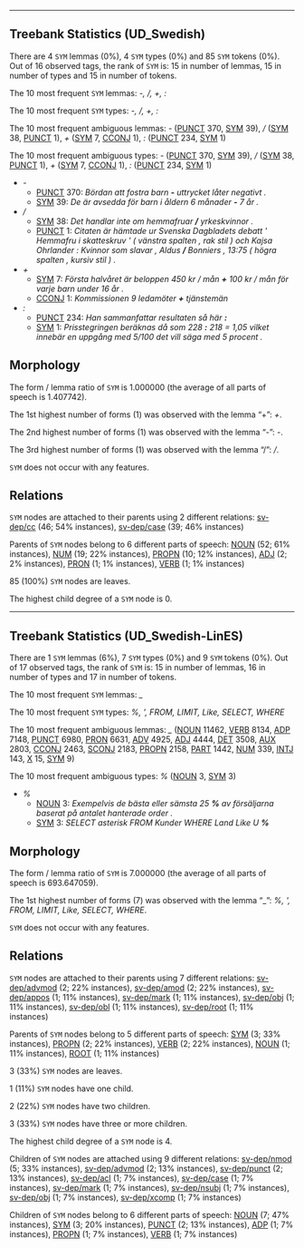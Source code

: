 

--------------------------------------------------------------------------------

## Treebank Statistics (UD_Swedish)

There are 4 `SYM` lemmas (0%), 4 `SYM` types (0%) and 85 `SYM` tokens (0%).
Out of 16 observed tags, the rank of `SYM` is: 15 in number of lemmas, 15 in number of types and 15 in number of tokens.

The 10 most frequent `SYM` lemmas: <em>-, /, +, :</em>

The 10 most frequent `SYM` types:  <em>-, /, +, :</em>

The 10 most frequent ambiguous lemmas: <em>-</em> ([PUNCT]() 370, [SYM]() 39), <em>/</em> ([SYM]() 38, [PUNCT]() 1), <em>+</em> ([SYM]() 7, [CCONJ]() 1), <em>:</em> ([PUNCT]() 234, [SYM]() 1)

The 10 most frequent ambiguous types:  <em>-</em> ([PUNCT]() 370, [SYM]() 39), <em>/</em> ([SYM]() 38, [PUNCT]() 1), <em>+</em> ([SYM]() 7, [CCONJ]() 1), <em>:</em> ([PUNCT]() 234, [SYM]() 1)


* <em>-</em>
  * [PUNCT]() 370: <em>Bördan att fostra barn <b>-</b> uttrycket låter negativt .</em>
  * [SYM]() 39: <em>De är avsedda för barn i åldern 6 månader <b>-</b> 7 år .</em>
* <em>/</em>
  * [SYM]() 38: <em>Det handlar inte om hemmafruar <b>/</b> yrkeskvinnor .</em>
  * [PUNCT]() 1: <em>Citaten är hämtade ur Svenska Dagbladets debatt ' Hemmafru i skatteskruv ' ( vänstra spalten , rak stil ) och Kajsa Ohrlander : Kvinnor som slavar , Aldus <b>/</b> Bonniers , 13:75 ( högra spalten , kursiv stil ) .</em>
* <em>+</em>
  * [SYM]() 7: <em>Första halvåret är beloppen 450 kr / mån <b>+</b> 100 kr / mån för varje barn under 16 år .</em>
  * [CCONJ]() 1: <em>Kommissionen 9 ledamöter <b>+</b> tjänstemän</em>
* <em>:</em>
  * [PUNCT]() 234: <em>Han sammanfattar resultaten så här <b>:</b></em>
  * [SYM]() 1: <em>Prisstegringen beräknas då som 228 <b>:</b> 218 = 1,05 vilket innebär en uppgång med 5/100 det vill säga med 5 procent .</em>

## Morphology

The form / lemma ratio of `SYM` is 1.000000 (the average of all parts of speech is 1.407742).

The 1st highest number of forms (1) was observed with the lemma “+”: <em>+</em>.

The 2nd highest number of forms (1) was observed with the lemma “-”: <em>-</em>.

The 3rd highest number of forms (1) was observed with the lemma “/”: <em>/</em>.

`SYM` does not occur with any features.


## Relations

`SYM` nodes are attached to their parents using 2 different relations: [sv-dep/cc]() (46; 54% instances), [sv-dep/case]() (39; 46% instances)

Parents of `SYM` nodes belong to 6 different parts of speech: [NOUN]() (52; 61% instances), [NUM]() (19; 22% instances), [PROPN]() (10; 12% instances), [ADJ]() (2; 2% instances), [PRON]() (1; 1% instances), [VERB]() (1; 1% instances)

85 (100%) `SYM` nodes are leaves.

The highest child degree of a `SYM` node is 0.



--------------------------------------------------------------------------------

## Treebank Statistics (UD_Swedish-LinES)

There are 1 `SYM` lemmas (6%), 7 `SYM` types (0%) and 9 `SYM` tokens (0%).
Out of 17 observed tags, the rank of `SYM` is: 15 in number of lemmas, 16 in number of types and 17 in number of tokens.

The 10 most frequent `SYM` lemmas: <em>_</em>

The 10 most frequent `SYM` types:  <em>%, &apos;, FROM, LIMIT, Like, SELECT, WHERE</em>

The 10 most frequent ambiguous lemmas: <em>_</em> ([NOUN]() 11462, [VERB]() 8134, [ADP]() 7148, [PUNCT]() 6980, [PRON]() 6631, [ADV]() 4925, [ADJ]() 4444, [DET]() 3508, [AUX]() 2803, [CCONJ]() 2463, [SCONJ]() 2183, [PROPN]() 2158, [PART]() 1442, [NUM]() 339, [INTJ]() 143, [X]() 15, [SYM]() 9)

The 10 most frequent ambiguous types:  <em>%</em> ([NOUN]() 3, [SYM]() 3)


* <em>%</em>
  * [NOUN]() 3: <em>Exempelvis de bästa eller sämsta 25 <b>%</b> av försäljarna baserat på antalet hanterade order .</em>
  * [SYM]() 3: <em>SELECT asterisk FROM Kunder WHERE Land Like U <b>%</b></em>

## Morphology

The form / lemma ratio of `SYM` is 7.000000 (the average of all parts of speech is 693.647059).

The 1st highest number of forms (7) was observed with the lemma “_”: <em>%, &apos;, FROM, LIMIT, Like, SELECT, WHERE</em>.

`SYM` does not occur with any features.


## Relations

`SYM` nodes are attached to their parents using 7 different relations: [sv-dep/advmod]() (2; 22% instances), [sv-dep/amod]() (2; 22% instances), [sv-dep/appos]() (1; 11% instances), [sv-dep/mark]() (1; 11% instances), [sv-dep/obj]() (1; 11% instances), [sv-dep/obl]() (1; 11% instances), [sv-dep/root]() (1; 11% instances)

Parents of `SYM` nodes belong to 5 different parts of speech: [SYM]() (3; 33% instances), [PROPN]() (2; 22% instances), [VERB]() (2; 22% instances), [NOUN]() (1; 11% instances), [ROOT]() (1; 11% instances)

3 (33%) `SYM` nodes are leaves.

1 (11%) `SYM` nodes have one child.

2 (22%) `SYM` nodes have two children.

3 (33%) `SYM` nodes have three or more children.

The highest child degree of a `SYM` node is 4.

Children of `SYM` nodes are attached using 9 different relations: [sv-dep/nmod]() (5; 33% instances), [sv-dep/advmod]() (2; 13% instances), [sv-dep/punct]() (2; 13% instances), [sv-dep/acl]() (1; 7% instances), [sv-dep/case]() (1; 7% instances), [sv-dep/mark]() (1; 7% instances), [sv-dep/nsubj]() (1; 7% instances), [sv-dep/obj]() (1; 7% instances), [sv-dep/xcomp]() (1; 7% instances)

Children of `SYM` nodes belong to 6 different parts of speech: [NOUN]() (7; 47% instances), [SYM]() (3; 20% instances), [PUNCT]() (2; 13% instances), [ADP]() (1; 7% instances), [PROPN]() (1; 7% instances), [VERB]() (1; 7% instances)

